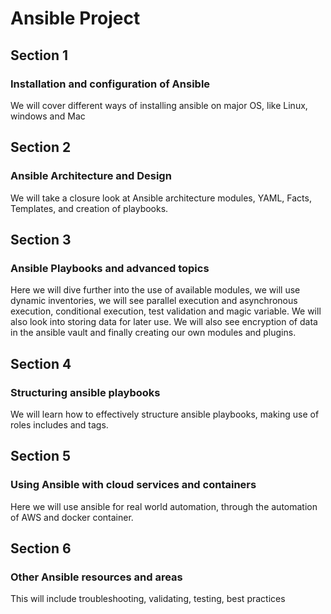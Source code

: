 # Ansible Project

## Section 1
### Installation and configuration of Ansible
We will cover different ways of installing ansible on major OS, like Linux, windows and Mac

## Section 2
### Ansible Architecture and Design
We will take a closure look at Ansible architecture modules, YAML, Facts, Templates, and creation of playbooks.

## Section 3
### Ansible Playbooks and advanced topics
Here we will dive further into the use of available modules, we will use dynamic inventories, we will see parallel execution and asynchronous execution, conditional execution, test validation and magic variable.
We will also look into storing data for later use.
We will also see encryption of data in the ansible vault and finally creating our own modules and plugins.

## Section 4
### Structuring ansible playbooks
We will learn how to effectively structure ansible playbooks, making use of roles includes and tags.

## Section 5
### Using Ansible with cloud services and containers
Here we will use ansible for real world automation, through the automation of AWS  and docker container.

## Section 6 
### Other Ansible resources and areas
This will include troubleshooting, validating, testing, best practices
